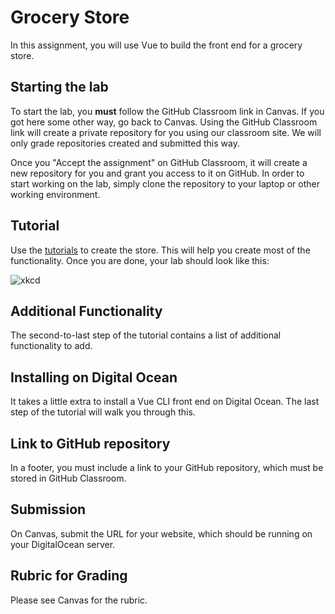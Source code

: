 # Grocery Store

In this assignment, you will use Vue to build the front end for a grocery store.

## Starting the lab

To start the lab, you **must** follow the GitHub Classroom link in Canvas. If you got here some other way, go back to Canvas. Using the GitHub Classroom link will create a private repository for you using our classroom site. We will only grade repositories created and submitted this way.


Once you "Accept the assignment" on GitHub Classroom, it will create a
new repository for you and grant you access to it on GitHub. In order
to start working on the lab, simply clone the repository to your
laptop or other working environment.

## Tutorial

Use the [tutorials](/tutorials)
to create the store. This will help you create most
of the functionality. Once you are done, your lab should look like this:

![xkcd](/screenshots/search-box.png)

## Additional Functionality

The second-to-last step of the tutorial contains a list of additional functionality to add.

## Installing on Digital Ocean

It takes a little extra to install a Vue CLI front end on Digital Ocean. The last
step of the tutorial will walk you through this.

## Link to GitHub repository

In a footer, you must include a link to your GitHub repository, which must be
stored in GitHub Classroom.

## Submission

On Canvas, submit the URL for your website, which should be running on
your DigitalOcean server.

## Rubric for Grading

Please see Canvas for the rubric.
